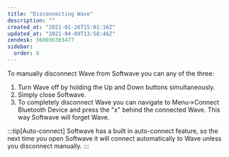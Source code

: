 ```yaml
---
title: "Disconnecting Wave"
description: ""
created_at: "2021-01-26T15:01:16Z"
updated_at: "2021-04-09T13:58:46Z"
zendesk: 360036303477
sidebar:
  order: 8
---
```


To manually disconnect Wave from Softwave you can any of the three:

1. Turn Wave off by holding the Up and Down buttons simultaneously.
2. Simply close Softwave.
3. To completely disconnect Wave you can navigate to Menu-&gt;Connect Bluetooth Device and press the "x" behind the connected Wave. This way Softwave will forget Wave. 


:::tip[Auto-connect]
Softwave has a built in auto-connect feature, so the next time you open Softwave it will connect automatically to Wave unless you disconnect manually.
:::

